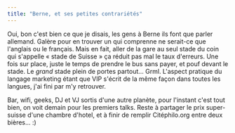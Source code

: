 ```yaml
---
title: "Berne, et ses petites contrariétés"
---
```


Oui, bon c'est bien ce que je disais, les gens à Berne ils font que parler
allemand. Galère pour en trouver un qui comprenne ne serait-ce que l'anglais
ou le français. Mais en fait, aller de la gare au seul stade du coin qui
s'appelle « stade de Suisse » ça réduit pas mal le taux d'erreurs. Une fois
sur place, juste le temps de prendre le bus sans payer, et pouf devant le
stade. Le _grand_ stade plein de portes partout... Grml. L'aspect pratique du
langage marketing étant que VIP s'écrit de la même façon dans toutes les
langues, j'ai fini par m'y retrouver.

Bar, wifi, geeks, DJ et VJ sortis d'une autre planète, pour l'instant c'est
tout bien, on voit demain pour les premiers talks. Reste à partager le prix
super-suisse d'une chambre d'hotel, et à finir de remplir Citéphilo.org entre
deux bières... :)

